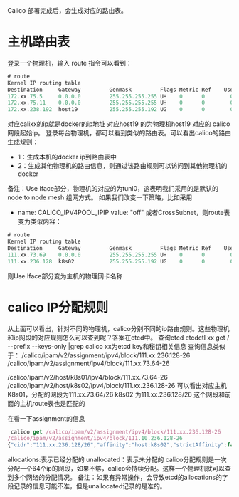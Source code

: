 Calico 部署完成后，会生成对应的路由表。
# 主机路由表
登录一个物理机，输入 route 指令可以看到：
```javascript
# route
Kernel IP routing table
Destination     Gateway         Genmask         Flags Metric Ref    Use Iface
172.xx.75.5     0.0.0.0         255.255.255.255 UH    0      0        0 calie74c69f09c4
172.xx.75.11    0.0.0.0         255.255.255.255 UH    0      0        0 cali79e3e1514e7
172.xx.238.192  host19          255.255.255.192 UG    0      0        0 tunl0
```
对应calixx的ip就是docker的ip地址
对应host19 的为物理机host19 对应的 calico网段起始ip。
登录每台物理机，都可以看到类似的路由表。可以看出calico的路由生成规则：
- 1：生成本机的docker ip到路由表中
- 2：生成其他物理机的路由信息，则通过该路由规则可以访问到其他物理机的docker

备注：Use Iface部分，物理机的对应的为tunl0，这表明我们采用的是默认的node to node mesh 组网方式。
如果我们改变一下策略，比如采用
 - name: CALICO_IPV4POOL_IPIP
   value: "off"
或者CrossSubnet，则route表变为类似内容：

```javascript
# route
Kernel IP routing table
Destination     Gateway         Genmask         Flags Metric Ref    Use Iface
111.xx.73.69    0.0.0.0         255.255.255.255 UH    0      0        0 cali8eb4bab48a8
111.xx.236.128  k8s02           255.255.255.192 UG    0      0        0 enp0s8
```
则Use Iface部分变为主机的物理网卡名称

# calico IP分配规则
从上面可以看出，针对不同的物理机，calico分别不同的ip路由规则。这些物理机和ip网段的对应规则怎么可以查到呢？答案在etcd中。
查询etcd
etcdctl xx  get /  --prefix --keys-only |grep calico
xx为etcd key和秘钥相关信息
查询信息类似于：
/calico/ipam/v2/assignment/ipv4/block/111.xx.236.128-26
/calico/ipam/v2/assignment/ipv4/block/111.xx.73.64-26

/calico/ipam/v2/host/k8s01/ipv4/block/111.xx.73.64-26
/calico/ipam/v2/host/k8s02/ipv4/block/111.xx.236.128-26
可以看出对应主机K8s01，分配的网段为111.xx.73.64/26
k8s02 为111.xx.236.128/26
这个网段和前面的主机route表也是匹配的

在看一下assignment的信息
```javascript
 calico get /calico/ipam/v2/assignment/ipv4/block/111.xx.236.128-26
/calico/ipam/v2/assignment/ipv4/block/111.10.236.128-26
{"cidr":"111.xx.236.128/26","affinity":"host:k8s02","strictAffinity":false,"allocations":[null,null,null,null,null,null,null,null,0,1,null,null,null,null,null,null,null,null,null,null,null,null,null,null,null,null,null,null,null,null,null,null,null,null,null,null,null,null,null,null,null,null,null,null,null,null,null,null,null,null,null,null,null,null,null,null,null,null,null,null,null,null,null,null],"unallocated":[10,11,12,13,14,15,16,17,18,19,20,21,22,23,24,25,26,27,28,29,30,31,32,33,34,35,36,37,38,39,40,41,42,43,44,45,46,47,48,49,50,51,52,53,54,55,56,57,58,59,60,61,62,63,1,0,2,3,4,5,6,7],"attributes":[{"handle_id":"k8s-pod-network.e908404f358d0e88231393cf2e19b0328f05ccc162743e18a87e0192beef0e0d","secondary":null},{"handle_id":"k8s-pod-network.c4367bf4e8732d6dc33ed192f9ee9ce07f9e6731a98e1fca58cd2d1c1b887c5c","secondary":null}]}
```
allocations:表示已经分配的
unallocated：表示未分配的
calico分配规则是一次分配一个64个ip的网段，如果不够，calico会持续分配。这样一个物理机就可以查到多个网络的分配情况。
备注：如果有异常操作，会导致etcd的allocations的字段记录的信息可能不准，但是unallocated记录的是准的。
